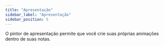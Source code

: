 ```yaml
---
title: "Apresentação"
sidebar_label: "Apresentação"
sidebar_position: 5
---
```


O pintor de apresentação permite que você crie suas próprias animações dentro de suas notas.
